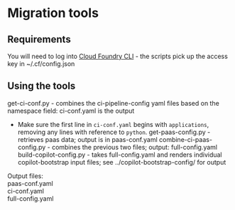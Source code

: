 # Migration tools

## Requirements

You will need to log into [Cloud Foundry CLI](https://docs.cloudfoundry.org/cf-cli/) - the scripts pick up the access key in ~/.cf/config.json

## Using the tools

get-ci-conf.py - combines the ci-pipeline-config yaml files based on the namespace field: ci-conf.yaml is the output
* Make sure the first line in `ci-conf.yaml` begins with `applications`, removing any lines with reference to `python`.
get-paas-config.py - retrieves paas data; output is in paas-conf.yaml
combine-ci-paas-config.py - combines the previous two files; output: full-config.yaml  
build-copilot-config.py - takes full-config.yaml and renders individual copilot-bootstrap input files; see ../copilot-bootstrap-config/ for output  

Output files:  
paas-conf.yaml  
ci-conf.yaml  
full-config.yaml  
